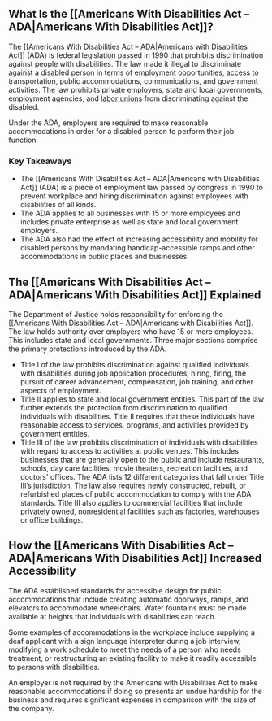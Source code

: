 ## What Is the [[Americans With Disabilities Act – ADA|Americans With Disabilities Act]]?

The [[Americans With Disabilities Act – ADA|Americans with Disabilities Act]] (ADA) is federal legislation passed in 1990 that prohibits discrimination against people with disabilities. The law made it illegal to discriminate against a disabled person in terms of employment opportunities, access to transportation, public accommodations, communications, and government activities. The law prohibits private employers, state and local governments, employment agencies, and [labor unions](https://www.investopedia.com/terms/l/labor-union.asp) from discriminating against the disabled.

Under the ADA, employers are required to make reasonable accommodations in order for a disabled person to perform their job function.

### Key Takeaways

-   The [[Americans With Disabilities Act – ADA|Americans with Disabilities Act]] (ADA) is a piece of employment law passed by congress in 1990 to prevent workplace and hiring discrimination against employees with disabilities of all kinds.
-   The ADA applies to all businesses with 15 or more employees and includes private enterprise as well as state and local government employers.
-   The ADA also had the effect of increasing accessibility and mobility for disabled persons by mandating handicap-accessible ramps and other accommodations in public places and businesses.

## The [[Americans With Disabilities Act – ADA|Americans With Disabilities Act]] Explained

The Department of Justice holds responsibility for enforcing the [[Americans With Disabilities Act – ADA|Americans with Disabilities Act]]. The law holds authority over employers who have 15 or more employees. This includes state and local governments. Three major sections comprise the primary protections introduced by the ADA.

-   Title I of the law prohibits discrimination against qualified individuals with disabilities during job application procedures, hiring, firing, the pursuit of career advancement, compensation, job training, and other aspects of employment.
-   Title II applies to state and local government entities. This part of the law further extends the protection from discrimination to qualified individuals with disabilities. Title II requires that these individuals have reasonable access to services, programs, and activities provided by government entities.
-   Title III of the law prohibits discrimination of individuals with disabilities with regard to access to activities at public venues. This includes businesses that are generally open to the public and include restaurants, schools, day care facilities, movie theaters, recreation facilities, and doctors' offices. The ADA lists 12 different categories that fall under Title III’s jurisdiction. The law also requires newly constructed, rebuilt, or refurbished places of public accommodation to comply with the ADA standards. Title III also applies to commercial facilities that include privately owned, nonresidential facilities such as factories, warehouses or office buildings.

## How the [[Americans With Disabilities Act – ADA|Americans With Disabilities Act]] Increased Accessibility 

The ADA established standards for accessible design for public accommodations that include creating automatic doorways, ramps, and elevators to accommodate wheelchairs. Water fountains must be made available at heights that individuals with disabilities can reach.

Some examples of accommodations in the workplace include supplying a deaf applicant with a sign language interpreter during a job interview, modifying a work schedule to meet the needs of a person who needs treatment, or restructuring an existing facility to make it readily accessible to persons with disabilities.

An employer is not required by the Americans with Disabilities Act to make reasonable accommodations if doing so presents an undue hardship for the business and requires significant expenses in comparison with the size of the company.